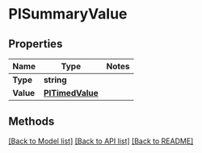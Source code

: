 # PISummaryValue

## Properties
Name | Type | Notes
------------ | ------------- | -------------
**Type** | **string**
**Value** | **[**PITimedValue**](../Model/PITimedValue.md)**

## Methods
[[Back to Model list]](../../README.md#documentation-for-models) [[Back to API list]](../../README.md#documentation-for-api-endpoints) [[Back to README]](../../README.md)
